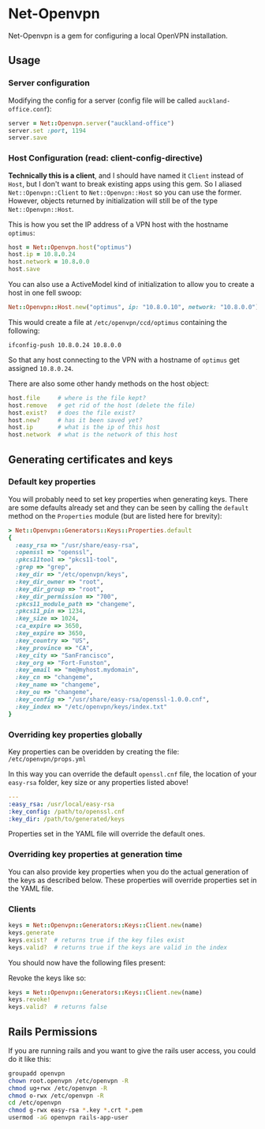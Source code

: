# Net-Openvpn

Net-Openvpn is a gem for configuring a local OpenVPN installation.

## Usage

### Server configuration

Modifying the config for a server (config file will be called `auckland-office.conf`):

```ruby
server = Net::Openvpn.server("auckland-office")
server.set :port, 1194
server.save
```

### Host Configuration (read: client-config-directive)

**Technically this is a client**, and I should have named it `Client` instead of `Host`, but I don't want to break existing apps using this gem.  So I aliased `Net::Openvpn::Client` to `Net::Openvpn::Host` so you can use the former.  However, objects returned by initialization will still be of the type `Net::Openvpn::Host`.

This is how you set the IP address of a VPN host with the hostname `optimus`:

```ruby
host = Net::Openvpn.host("optimus")
host.ip = 10.8.0.24
host.network = 10.8.0.0
host.save
```

You can also use a ActiveModel kind of initialization to allow you to create a host in one fell swoop:

```ruby
Net::Openvpn::Host.new("optimus", ip: "10.8.0.10", network: "10.8.0.0").save
```

This would create a file at `/etc/openvpn/ccd/optimus` containing the following:

```
ifconfig-push 10.8.0.24 10.8.0.0
```

So that any host connecting to the VPN with a hostname of `optimus` get assigned `10.8.0.24`.

There are also some other handy methods on the host object:

```ruby
host.file     # where is the file kept?
host.remove   # get rid of the host (delete the file)
host.exist?   # does the file exist?
host.new?     # has it been saved yet?
host.ip       # what is the ip of this host
host.network  # what is the network of this host
```

## Generating certificates and keys

### Default key properties

You will probably need to set key properties when generating keys.  There are some
defaults already set and they can be seen by calling the `default` method on the
`Properties` module (but are listed here for brevity):

```ruby
> Net::Openvpn::Generators::Keys::Properties.default
{
  :easy_rsa => "/usr/share/easy-rsa", 
  :openssl => "openssl", 
  :pkcs11tool => "pkcs11-tool", 
  :grep => "grep", 
  :key_dir => "/etc/openvpn/keys",
  :key_dir_owner => "root",
  :key_dir_group => "root",
  :key_dir_permission => "700",
  :pkcs11_module_path => "changeme", 
  :pkcs11_pin => 1234, 
  :key_size => 1024, 
  :ca_expire => 3650, 
  :key_expire => 3650, 
  :key_country => "US", 
  :key_province => "CA", 
  :key_city => "SanFrancisco", 
  :key_org => "Fort-Funston", 
  :key_email => "me@myhost.mydomain", 
  :key_cn => "changeme", 
  :key_name => "changeme", 
  :key_ou => "changeme", 
  :key_config => "/usr/share/easy-rsa/openssl-1.0.0.cnf",
  :key_index => "/etc/openvpn/keys/index.txt"
}
```

### Overriding key properties globally

Key properties can be overidden by creating the file: `/etc/openvpn/props.yml`

In this way you can override the default `openssl.cnf` file, the location of your 
`easy-rsa` folder, key size or any properties listed above!

```yml
---
:easy_rsa: /usr/local/easy-rsa
:key_config: /path/to/openssl.cnf
:key_dir: /path/to/generated/keys
```

Properties set in the YAML file will override the default ones.

### Overriding key properties at generation time

You can also provide key properties when you do the actual generation of the keys as
described below.  These properties will override properties set in the YAML file.

### Clients

```ruby
keys = Net::Openvpn::Generators::Keys::Client.new(name)
keys.generate
keys.exist?  # returns true if the key files exist
keys.valid?  # returns true if the keys are valid in the index
```

You should now have the following files present:

Revoke the keys like so:

```ruby
keys = Net::Openvpn::Generators::Keys::Client.new(name)
keys.revoke!
keys.valid?  # returns false
```

## Rails Permissions

If you are running rails and you want to give the rails user access, you could do it like this:

```sh
groupadd openvpn
chown root.openvpn /etc/openvpn -R
chmod ug+rwx /etc/openvpn -R
chmod o-rwx /etc/openvpn -R
cd /etc/openvpn
chmod g-rwx easy-rsa *.key *.crt *.pem
usermod -aG openvpn rails-app-user
```
